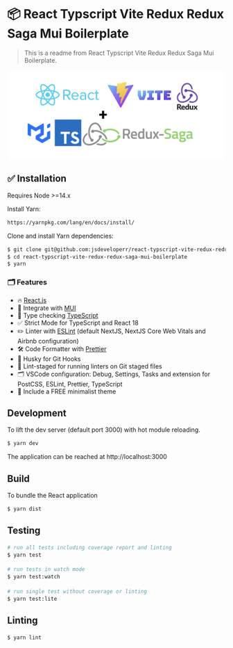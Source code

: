 # 📦 React Typscript Vite Redux Redux Saga Mui Boilerplate

> This is a readme from React Typscript Vite Redux Redux Saga Mui Boilerplate.

<p align="center">
    <img src="https://github.com/jsdeveloperr/react-typscript-vite-redux-redux-saga-mui-boilerplate/blob/master/src/assets/react-typscript-vite-redux-redux-saga-mui-boilerplate.png" width="500" alt="react-typscript-vite-redux-redux-saga-mui-boilerplate" />
</p>

## ✅ Installation

Requires Node >=14.x

Install Yarn:

```bash
https://yarnpkg.com/lang/en/docs/install/
```

Clone and install Yarn dependencies:

```bash
$ git clone git@github.com:jsdeveloperr/react-typscript-vite-redux-redux-saga-mui-boilerplate.git
$ cd react-typscript-vite-redux-redux-saga-mui-boilerplate
$ yarn
```

### 🗂 Features

- 🔥 [React.js](https://reactjs.org)
- 🎨 Integrate with [MUI](https://mui.com/)
- 🎉 Type checking [TypeScript](https://www.typescriptlang.org)
- ✅ Strict Mode for TypeScript and React 18
- ✏️ Linter with [ESLint](https://eslint.org) (default NextJS, NextJS Core Web Vitals and Airbnb configuration)
- 🛠 Code Formatter with [Prettier](https://prettier.io)
- 🦊 Husky for Git Hooks
- 🚫 Lint-staged for running linters on Git staged files
- 🗂 VSCode configuration: Debug, Settings, Tasks and extension for PostCSS, ESLint, Prettier, TypeScript
- 🌈 Include a FREE minimalist theme

## Development

To lift the dev server (default port 3000) with hot module reloading.

```bash
$ yarn dev
```

The application can be reached at http://localhost:3000

## Build

To bundle the React application

```bash
$ yarn dist
```

## Testing

```bash
# run all tests including coverage report and linting
$ yarn test

# run tests in watch mode
$ yarn test:watch

# run single test without coverage or linting
$ yarn test:lite
```

## Linting

```bash
$ yarn lint
```
